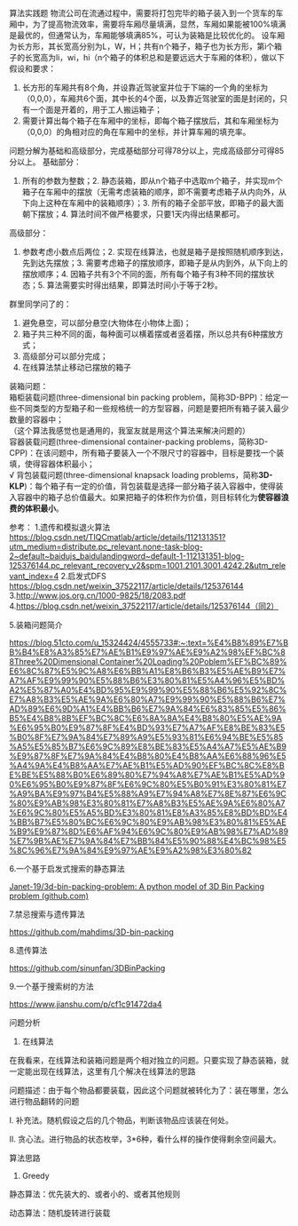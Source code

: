 
算法实践题
物流公司在流通过程中，需要将打包完毕的箱子装入到一个货车的车厢中，为了提高物流效率，需要将车厢尽量填满，显然，车厢如果能被100%填满是最优的，但通常认为，车厢能够填满85%，可认为装箱是比较优化的。
设车厢为长方形，其长宽高分别为L，W，H；共有n个箱子，箱子也为长方形，第i个箱子的长宽高为li，wi，hi（n个箱子的体积总和是要远远大于车厢的体积），做以下假设和要求：
1. 长方形的车厢共有8个角，并设靠近驾驶室并位于下端的一个角的坐标为（0,0,0），车厢共6个面，其中长的4个面，以及靠近驾驶室的面是封闭的，只有一个面是开着的，用于工人搬运箱子；
2. 需要计算出每个箱子在车厢中的坐标，即每个箱子摆放后，其和车厢坐标为（0,0,0）的角相对应的角在车厢中的坐标，并计算车厢的填充率。

问题分解为基础和高级部分，完成基础部分可得78分以上，完成高级部分可得85分以上。
基础部分：
1. 所有的参数为整数；2. 静态装箱，即从n个箱子中选取m个箱子，并实现m个箱子在车厢中的摆放（无需考虑装箱的顺序，即不需要考虑箱子从内向外，从下向上这种在车厢中的装箱顺序）；3. 所有的箱子全部平放，即箱子的最大面朝下摆放；4. 算法时间不做严格要求，只要1天内得出结果都可。

高级部分：
1. 参数考虑小数点后两位；2. 实现在线算法，也就是箱子是按照随机顺序到达，先到达先摆放；3. 需要考虑箱子的摆放顺序，即箱子是从内到外，从下向上的摆放顺序；4. 因箱子共有3个不同的面，所有每个箱子有3种不同的摆放状态；5. 算法需要实时得出结果，即算法时间小于等于2秒。

群里同学问了的：
1. 避免悬空，可以部分悬空(大物体在小物体上面)；
2. 箱子共三种不同的面，每种面可以横着摆或者竖着摆，所以总共有6种摆放方式；
3. 高级部分可以部分完成；
4. 在线算法禁止移动已摆放的箱子

装箱问题：<br/>
箱柜装载问题(three-dimensional bin packing problem，简称3D-BPP)：给定一些不同类型的方型箱子和一些规格统一的方型容器，问题是要把所有箱子装入最少数量的容器中；<br/>
（这个算法我感觉也是通用的，我室友就是用这个算法来解决问题的）<br/>
容器装载问题(three-dimensional container-packing problems，简称3D-CPP)：在该问题中，所有箱子要装入一个不限尺寸的容器中，目标是要找一个装填，使得容器体积最小；<br/>
√ 背包装载问题(three-dimensional knapsack loading problems，简称**3D-KLP**)：每个箱子有一定的价值，背包装载是选择一部分箱子装入容器中，使得装入容器中的箱子总价值最大。如果把箱子的体积作为价值，则目标转化为**使容器浪费的体积最小**。

参考：
1.遗传和模拟退火算法
https://blog.csdn.net/TIQCmatlab/article/details/112131351?utm_medium=distribute.pc_relevant.none-task-blog-2~default~baidujs_baidulandingword~default-1-112131351-blog-125376144.pc_relevant_recovery_v2&spm=1001.2101.3001.4242.2&utm_relevant_index=4
2.启发式DFS
https://blog.csdn.net/weixin_37522117/article/details/125376144
3.http://www.jos.org.cn/1000-9825/18/2083.pdf
4.https://blog.csdn.net/weixin_37522117/article/details/125376144（同2）

5.装箱问题简介

https://blog.51cto.com/u_15324424/4555733#:~:text=%E4%B8%89%E7%BB%B4%E8%A3%85%E7%AE%B1%E9%97%AE%E9%A2%98%EF%BC%88Three%20Dimensional,Container%20Loading%20Poblem%EF%BC%89%E6%8C%87%E5%9C%A8%E6%BB%A1%E8%B6%B3%E5%AE%B9%E7%A7%AF%E9%99%90%E5%88%B6%E3%80%81%E5%A4%96%E5%BD%A2%E5%87%A0%E4%BD%95%E9%99%90%E5%88%B6%E5%92%8C%E7%A8%B3%E5%AE%9A%E6%80%A7%E9%99%90%E5%88%B6%E7%AD%89%E6%9D%A1%E4%BB%B6%E7%9A%84%E6%83%85%E5%86%B5%E4%B8%8B%EF%BC%8C%E6%8A%8A%E4%B8%80%E5%AE%9A%E6%95%B0%E9%87%8F%E4%BD%93%E7%A7%AF%E8%BE%83%E5%B0%8F%E7%9A%84%E7%89%A9%E5%93%81%E6%94%BE%E5%85%A5%E5%85%B7%E6%9C%89%E8%BE%83%E5%A4%A7%E5%AE%B9%E9%87%8F%E7%9A%84%E4%B8%80%E4%B8%AA%E6%88%96%E5%A4%9A%E4%B8%AA%E7%AE%B1%E5%AD%90%EF%BC%8C%E8%BE%BE%E5%88%B0%E6%89%80%E7%94%A8%E7%AE%B1%E5%AD%90%E6%95%B0%E9%87%8F%E6%9C%80%E5%B0%91%E3%80%81%E7%A9%BA%E9%97%B4%E5%88%A9%E7%94%A8%E7%8E%87%E6%9C%80%E9%AB%98%E3%80%81%E7%A8%B3%E5%AE%9A%E6%80%A7%E6%9C%80%E5%A5%BD%E3%80%81%E8%A3%85%E8%BD%BD%E4%BB%B7%E5%80%BC%E6%9C%80%E9%AB%98%E3%80%81%E5%AE%B9%E9%87%8D%E6%AF%94%E6%9C%80%E9%AB%98%E7%AD%89%E7%9B%AE%E7%9A%84%E7%BB%84%E5%90%88%E4%BC%98%E5%8C%96%E7%9A%84%E9%97%AE%E9%A2%98%E3%80%82

6.一个基于启发式搜索的静态算法

[Janet-19/3d-bin-packing-problem: A python model of 3D Bin Packing problem (github.com)](https://github.com/Janet-19/3d-bin-packing-problem)

7.禁忌搜索与遗传算法

https://github.com/mahdims/3D-bin-packing

8.遗传算法

https://github.com/sinunfan/3DBinPacking

9.一个基于搜索树的方法

https://www.jianshu.com/p/cf1c91472da4

问题分析

1. 在线算法

在我看来，在线算法和装箱问题是两个相对独立的问题。只要实现了静态装箱，就一定能出现在线算法，这里有几个解决在线算法的思路

问题描述：由于每个物品都要装载，因此这个问题就被转化为了：装在哪里，怎么进行物品翻转的问题

I. 补充法。随机假设之后的几个物品，判断该物品应该装在何处。

II. 贪心法。进行物品的状态枚举，3*6种，看什么样的操作使得剩余空间最大。


算法思路

1. Greedy

静态算法：优先装大的、或者小的、或者其他规则

动态算法：随机旋转进行装载
